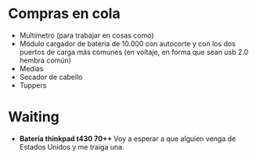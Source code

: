 # Compras en cola
- Multímetro (para trabajar en cosas como)
- Módulo cargador de batería de 10.000 con autocorte y con los dos puertos de carga más comunes (en voltaje, en forma que sean usb 2.0 hembra común)
- Medias
- Secador de cabello
- Tuppers

# Waiting
- **Batería thinkpad t430 70++** Voy a esperar a que alguien venga de Estados Unidos y me traiga una.